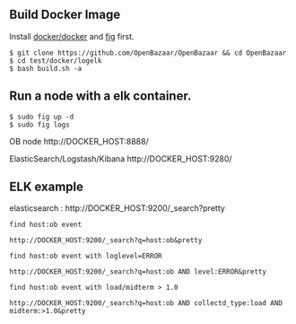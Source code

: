 ## Build Docker Image

Install [docker/docker](https://github.com/docker/docker) and [fig](https://github.com/docker/fig) first.

```
$ git clone https://github.com/OpenBazaar/OpenBazaar && cd OpenBazaar
$ cd test/docker/logelk
$ bash build.sh -a
```

## Run a node with a elk container.

```
$ sudo fig up -d
$ sudo fig logs
```

OB node http://DOCKER_HOST:8888/

ElasticSearch/Logstash/Kibana http://DOCKER_HOST:9280/

## ELK example

elasticsearch : http://DOCKER_HOST:9200/_search?pretty

```
find host:ob event

http://DOCKER_HOST:9200/_search?q=host:ob&pretty

find host:ob event with loglevel=ERROR

http://DOCKER_HOST:9200/_search?q=host:ob AND level:ERROR&pretty

find host:ob event with load/midterm > 1.0

http://DOCKER_HOST:9200/_search?q=host:ob AND collectd_type:load AND midterm:>1.0&pretty

```